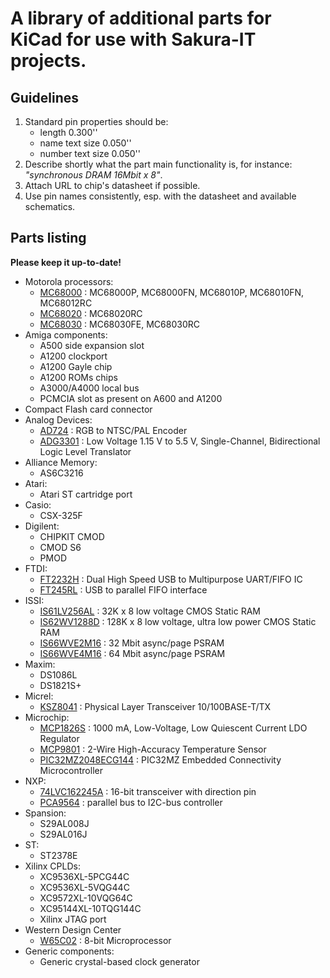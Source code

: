 A library of additional parts for KiCad for use with Sakura-IT projects.
===

Guidelines
---

1. Standard pin properties should be:
    * length 0.300''
    * name text size 0.050''
    * number text size 0.050''
2. Describe shortly what the part main functionality is, for instance: *"synchronous DRAM 16Mbit x 8"*.
3. Attach URL to chip's datasheet if possible.
4. Use pin names consistently, esp. with the datasheet and available schematics. 

Parts listing
---

**Please keep it up-to-date!**

* Motorola processors:
  * [MC68000](http://www.freescale.com/files/32bit/doc/ref_manual/MC68000UM.pdf) : MC68000P, MC68000FN, MC68010P, MC68010FN, MC68012RC
  * [MC68020](http://www.freescale.com/files/32bit/doc/ref_manual/MC68020UM.pdf) : MC68020RC
  * [MC68030](http://www.freescale.com/files/32bit/doc/ref_manual/MC68030UM.pdf) : MC68030FE, MC68030RC
* Amiga components:
  * A500 side expansion slot
  * A1200 clockport
  * A1200 Gayle chip
  * A1200 ROMs chips
  * A3000/A4000 local bus
  * PCMCIA slot as present on A600 and A1200
* Compact Flash card connector
* Analog Devices:
  * [AD724](http://www.farnell.com/datasheets/698535.pdf) : RGB to NTSC/PAL Encoder
  * [ADG3301](http://www.analog.com/media/en/technical-documentation/data-sheets/ADG3301.pdf) : Low Voltage 1.15 V to 5.5 V, Single-Channel, Bidirectional Logic Level Translator
* Alliance Memory:
  * AS6C3216
* Atari:
  * Atari ST cartridge port
* Casio:
  * CSX-325F
* Digilent:
  * CHIPKIT CMOD
  * CMOD S6 
  * PMOD
* FTDI:
  * [FT2232H](http://www.ftdichip.com/Support/Documents/DataSheets/ICs/DS_FT2232H.pdf) : Dual High Speed USB to Multipurpose UART/FIFO IC
  * [FT245RL](http://www.ftdichip.com/Support/Documents/DataSheets/ICs/DS_FT245R.pdf) : USB to parallel FIFO interface
* ISSI:
  * [IS61LV256AL](http://www.issi.com/WW/pdf/61LV256AL.pdf) : 32K x 8 low voltage CMOS Static RAM
  * [IS62WV1288D](http://www.issi.com/WW/pdf/62-65WV1288DALL-BLL.pdf) : 128K x 8 low voltage, ultra low power CMOS Static RAM
  * [IS66WVE2M16](http://www.issi.com/WW/pdf/66WVE2M16ALL.pdf) : 32 Mbit async/page PSRAM
  * [IS66WVE4M16](http://www.issi.com/WW/pdf/66WVE4M16ALL.pdf) : 64 Mbit async/page PSRAM
* Maxim:
  * DS1086L
  * DS1821S+
* Micrel:
  * [KSZ8041](http://micrel.com/index.php/products/lan-solutions/phys/article/22-ksz8041tl.html) : Physical Layer Transceiver 10/100BASE-T/TX
* Microchip:
  * [MCP1826S](http://ww1.microchip.com/downloads/en/DeviceDoc/22057B.pdf) : 1000 mA, Low-Voltage, Low Quiescent Current LDO Regulator
  * [MCP9801](http://ww1.microchip.com/downloads/en/DeviceDoc/21909d.pdf) : 2-Wire High-Accuracy Temperature Sensor
  * [PIC32MZ2048ECG144](http://www.microchip.com/wwwproducts/Devices.aspx?product=PIC32MZ2048ECG144) : PIC32MZ Embedded Connectivity Microcontroller
* NXP:
  * [74LVC162245A](http://www.nxp.com/documents/data_sheet/74LVC_LVCH162245A.pdf) : 16-bit transceiver with direction pin
  * [PCA9564](http://www.nxp.com/documents/data_sheet/PCA9564.pdf) : parallel bus to I2C-bus controller
* Spansion:
  * S29AL008J
  * S29AL016J
* ST:
  * ST2378E
* Xilinx CPLDs:
  * XC9536XL-5PCG44C
  * XC9536XL-5VQG44C
  * XC9572XL-10VQG64C
  * XC95144XL-10TQG144C
  * Xilinx JTAG port
* Western Design Center
  * [W65C02](http://www.westerndesigncenter.com/wdc/documentation/w65c02s.pdf) : 8-bit Microprocessor
* Generic components:
  * Generic crystal-based clock generator

